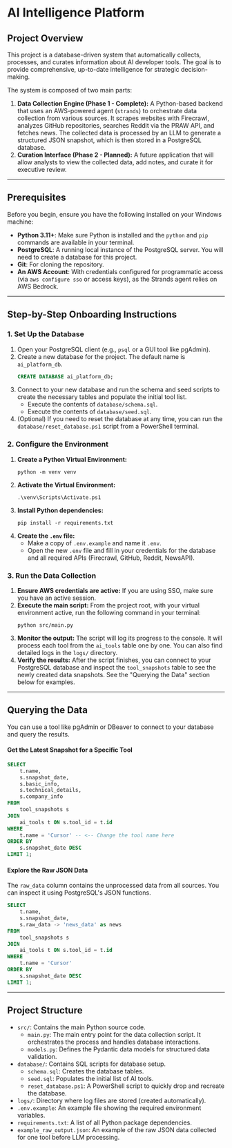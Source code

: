 # AI Intelligence Platform

## Project Overview

This project is a database-driven system that automatically collects, processes, and curates information about AI developer tools. The goal is to provide comprehensive, up-to-date intelligence for strategic decision-making.

The system is composed of two main parts:

1.  **Data Collection Engine (Phase 1 - Complete):** A Python-based backend that uses an AWS-powered agent (`strands`) to orchestrate data collection from various sources. It scrapes websites with Firecrawl, analyzes GitHub repositories, searches Reddit via the PRAW API, and fetches news. The collected data is processed by an LLM to generate a structured JSON snapshot, which is then stored in a PostgreSQL database.
2.  **Curation Interface (Phase 2 - Planned):** A future application that will allow analysts to view the collected data, add notes, and curate it for executive review.

---

## Prerequisites

Before you begin, ensure you have the following installed on your Windows machine:

*   **Python 3.11+**: Make sure Python is installed and the `python` and `pip` commands are available in your terminal.
*   **PostgreSQL**: A running local instance of the PostgreSQL server. You will need to create a database for this project.
*   **Git**: For cloning the repository.
*   **An AWS Account**: With credentials configured for programmatic access (via `aws configure sso` or access keys), as the Strands agent relies on AWS Bedrock.

---

## Step-by-Step Onboarding Instructions

### 1. Set Up the Database

1.  Open your PostgreSQL client (e.g., `psql` or a GUI tool like pgAdmin).
2.  Create a new database for the project. The default name is `ai_platform_db`.
    ```sql
    CREATE DATABASE ai_platform_db;
    ```
3.  Connect to your new database and run the schema and seed scripts to create the necessary tables and populate the initial tool list.
    *   Execute the contents of `database/schema.sql`.
    *   Execute the contents of `database/seed.sql`.
4.  (Optional) If you need to reset the database at any time, you can run the `database/reset_database.ps1` script from a PowerShell terminal.

### 2. Configure the Environment

1.  **Create a Python Virtual Environment:**
    ```shell
    python -m venv venv
    ```
2.  **Activate the Virtual Environment:**
    ```shell
    .\venv\Scripts\Activate.ps1
    ```
3.  **Install Python dependencies:**
    ```shell
    pip install -r requirements.txt
    ```
4.  **Create the `.env` file:**
    *   Make a copy of `.env.example` and name it `.env`.
    *   Open the new `.env` file and fill in your credentials for the database and all required APIs (Firecrawl, GitHub, Reddit, NewsAPI).

### 3. Run the Data Collection

1.  **Ensure AWS credentials are active:** If you are using SSO, make sure you have an active session.
2.  **Execute the main script:** From the project root, with your virtual environment active, run the following command in your terminal:
    ```shell
    python src/main.py
    ```
3.  **Monitor the output:** The script will log its progress to the console. It will process each tool from the `ai_tools` table one by one. You can also find detailed logs in the `logs/` directory.
4.  **Verify the results:** After the script finishes, you can connect to your PostgreSQL database and inspect the `tool_snapshots` table to see the newly created data snapshots. See the "Querying the Data" section below for examples.

---
## Querying the Data

You can use a tool like pgAdmin or DBeaver to connect to your database and query the results.

#### Get the Latest Snapshot for a Specific Tool
```sql
SELECT
    t.name,
    s.snapshot_date,
    s.basic_info,
    s.technical_details,
    s.company_info
FROM
    tool_snapshots s
JOIN
    ai_tools t ON s.tool_id = t.id
WHERE
    t.name = 'Cursor' -- <-- Change the tool name here
ORDER BY
    s.snapshot_date DESC
LIMIT 1;
```

#### Explore the Raw JSON Data
The `raw_data` column contains the unprocessed data from all sources. You can inspect it using PostgreSQL's JSON functions.

```sql
SELECT
    t.name,
    s.snapshot_date,
    s.raw_data -> 'news_data' as news
FROM
    tool_snapshots s
JOIN
    ai_tools t ON s.tool_id = t.id
WHERE
    t.name = 'Cursor'
ORDER BY
    s.snapshot_date DESC
LIMIT 1;
```

---

## Project Structure

*   `src/`: Contains the main Python source code.
    *   `main.py`: The main entry point for the data collection script. It orchestrates the process and handles database interactions.
    *   `models.py`: Defines the Pydantic data models for structured data validation.
*   `database/`: Contains SQL scripts for database setup.
    *   `schema.sql`: Creates the database tables.
    *   `seed.sql`: Populates the initial list of AI tools.
    *   `reset_database.ps1`: A PowerShell script to quickly drop and recreate the database.
*   `logs/`: Directory where log files are stored (created automatically).
*   `.env.example`: An example file showing the required environment variables.
*   `requirements.txt`: A list of all Python package dependencies.
*   `example_raw_output.json`: An example of the raw JSON data collected for one tool before LLM processing.
